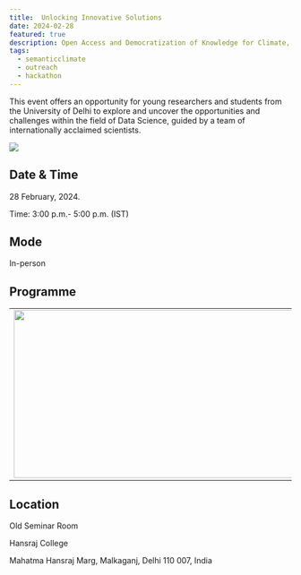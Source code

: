 ```yaml
---
title:  Unlocking Innovative Solutions 
date: 2024-02-28
featured: true
description: Open Access and Democratization of Knowledge for Climate, Biodiversity, and Sustainability
tags:
  - semanticclimate
  - outreach
  - hackathon
---
```


This event offers an opportunity for young researchers and students from the University of Delhi to explore and uncover the opportunities and challenges within the field of Data Science, guided by a team of internationally acclaimed scientists.

<img src='{{ "/static/img/cirf1.jpg" | url }}' style="max-width: 100%; max-height: 100%;">

## Date & Time

28 February, 2024.

Time: 3:00 p.m.- 5:00 p.m. (IST)

## Mode 

In-person

## Programme

<table>
<tr>
<td><img src='{{ "/static/img/cirf2.jpg" | url }}' width="500" height="300"></td>
<td><img src='{{ "/static/img/cirf3.jpg" | url }}' width="500" height="300"></td>
</tr>
</table>


## Location

Old Seminar Room

Hansraj College

Mahatma Hansraj Marg, Malkaganj, Delhi 110 007, India








